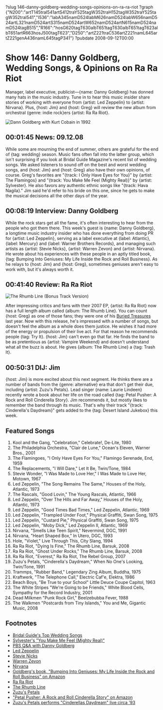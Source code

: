 ?slug 146-danny-goldberg-wedding-songs-opinions-on-ra-ra-riot
?graph {"N200":"artT145traI541artS412traY525tagW352traH152tagW352traY525tagW352traI541","I536":"labA345namD524labM626namD524labW656namD524artL321namD524artS315namD524artW652namD524artN615namD524namD524tagB515","R166":"hosG620tagT630albT651tagT630albT651tagT623albT651artR663hosJ500tagT623","D250":"artZ221traC536artZ221namL645artZ221genA436namL645tagP341"}
?pubdate 2008-09-12T00:00

# Show 146: Danny Goldberg, Wedding Songs, & Opinions on Ra Ra Riot
Manager, label executive, publicist—{name: Danny Goldberg} has donned many hats in the music industry. Tune in to hear this music insider share stories of working with everyone from {artist: Led Zeppelin} to {artist: Nirvana}. Plus, {host: Jim} and {host: Greg} will review the new album from orchestral {genre: indie rock}ers {artist: Ra Ra Riot}.

![Dann Goldberg with Kurt Cobain in 1992](http://static.soundopinions.org/images/2008/goldberg.jpg)

## 00:01:45 News: 09.12.08
While some are mourning the end of summer, others are grateful for the end of {tag: wedding} season. Music fans often fall into the latter group, which isn't surprising if you look at Bridal Guide Magazine's recent list of wedding songs. We asked listeners to sound off on the best and worst wedding songs, and {host: Jim} and {host: Greg} also have their own opinions, of course. Greg's favorites are "{track: I Only Have Eyes for You}" by {artist: The Flamingos} and "{track: You Make Me Feel (Mighty Real)}" by {artist: Sylvester}. He also favors any authentic ethnic songs like "{track: Hava Nagila}." Jim said he'd refer to his bride on this one, since he gets to make the musical decisions all the other days of the year.

## 00:08:19 Interview: Danny Goldberg
While the rock stars get all the fame, it's often interesting to hear from the people who got them there. This week's guest is {name: Danny Goldberg}, a longtime music industry insider who has done everything from doing PR for {artist: Led Zeppelin}, serving as a label executive at {label: Atlantic}, {label: Mercury} and {label: Warner Brothers Records}, and managing such artists as {artist: Stevie Nicks}, {artist: Warren Zevon} and {artist: Nirvana}. He wrote about his experiences with these people in an aptly titled book, {tag: Bumping Into Geniuses: My Life Inside the Rock and Roll Business}. As he relays to {host: Jim} and {host: Greg}, sometimes geniuses aren't easy to work with, but it's always worth it.

## 00:41:40 Review: Ra Ra Riot
![The Rhumb Line (Bonus Track Version)](http://is3.mzstatic.com/image/thumb/Music/v4/3f/f9/64/3ff9647b-93fb-1bba-e898-fff906c7f084/source/600x600bb.jpg "250419889/718611592")

After impressing critics and fans with their 2007 EP, {artist: Ra Ra Riot} now has a full length album called {album: The Rhumb Line}. You can count {host: Greg} as one of those fans; they were one of his [Buried Treasures](/show/87/) last year. Now with this release, he's impressed with a number of songs, but doesn't feel the album as a whole does them justice. He wishes it had more of the energy or propulsion of their live act. For that reason he recommends people {tag: Try It}. {host: Jim} can't even go that far. He finds the band to be as pretentious as {artist: Vampire Weekend} and doesn't understand what all the buzz is about. He gives {album: The Rhumb Line} a {tag: Trash It}.

## 00:50:31 DIJ: Jim
{host: Jim} is more excited about this next segment. He thinks there are a number of bands from the {genre: alternative} era that don't get their due, including {artist: Zuzu's Petals}. Lead singer {name: Laurie Lindeen} recently wrote a book about her life on the road called {tag: Petal Pusher: A Rock and Roll Cinderella Story}. Jim recommends it, but mostly likes to remember the band through its music. That's why their track "{track: Cinderella's Daydream}" gets added to the {tag: Desert Island Jukebox} this week.

## Featured Songs
1. Kool and the Gang, "Celebration," Celebrate!, De-Lite, 1980
2. The Philadelphia Orchestra, "Clair de Lune," Ocean's Eleven, Warner Bros., 2001
3. The Flamingoes, "I Only Have Eyes For You," Flamingo Serenade, End, 1959
4. The Replacements, "I Will Dare," Let It Be, Twin/Tone, 1984
5. Stevie Wonder, "I Was Made to Love Her," I Was Made to Love Her, Motown, 1967
6. Led Zeppelin, "The Song Remains The Same," Houses of the Holy, Atlantic, 1973
7. The Rascals, "Good Lovin," The Young Rascals, Atlantic, 1966
8. Led Zeppelin, "Over The Hills and Far Away," Houses of the Holy, Atlantic, 1973
9. Led Zeppelin, "Good Times Bad Times," Led Zeppelin, Atlantic, 1969
10. Led Zeppelin, "Trampled Under Foot," Physical Graffiti, Swan Song, 1975
11. Led Zeppelin, "Custard Pie," Physical Graffiti, Swan Song, 1975
12. Led Zeppelin, "Moby Dick," Led Zeppelin II, Atlantic, 1969
13. Nirvana, "Smells Like Teen Spirit," Nevermind, DGC, 1991
14. Nirvana, "Heart Shaped Box," In Utero, DGC, 1993
15. Hole, "Violet," Live Through This, City Slang, 1994
16. Ra Ra Riot, "Dying Is Fine," The Rhumb Line, Barsuk, 2008
17. Ra Ra Riot, "Ghost Under Rocks," The Rhumb Line, Barsuk, 2008
18. Ra Ra Riot, "Everest," Ra Ra Riot, The Rebel Group, 2007
19. Zuzu's Petals, "Cinderella's Daydream," When No One's Looking, Twin/Tone, 1991
20. Trammps, "Rubber Band," Legendary Zing Album, Buddha, 1975
21. Kraftwerk, "The Telephone Call," Electric Caf'e, Elektra, 1986
22. Beach Boys, "Be True to your School" Little Deuce Coupe Capitol, 1963
23. The White Stripes "We're Going to be Friends," White Blood Cells, Sympathy for the Record Industry, 2001
24. Dead Milkmen "Punk Rock Girl," Beelzebubba Fever, 1988
25. The Walkmen "Postcards from Tiny Islands," You and Me, Gigantic Music, 2008

## Footnotes
- [Bridal Guide's Top Wedding Songs](http://bridalguide.com/planning/wedding-reception/top-90-wedding-songs)
- [Sylvester's "You Make Me Feel (Mighty Real)"](http://www.youtube.com/watch?v=oG2ixYJ79iE)
- [PBS Q&A with Danny Goldberg](http://www.pbs.org/wgbh/pages/frontline/shows/music/interviews/goldberg.html)
- [Led Zeppelin](http://www.ledzeppelin.com/)
- [Stevie Nicks](http://stevienicksofficial.com/)
- [Warren Zevon](http://www.warrenzevon.com/)
- [Nirvana](http://www.allmusic.com/cg/amg.dll?p=amg&sql=11:hifexqr5ld6e)
- [Goldberg's book, "Bumping Into Geniuses: My Life Inside the Rock and Roll Business" on Amazon](http://www.amazon.com/Bumping-Into-Geniuses-Inside-Business/dp/1592403700)
- [Ra Ra Riot](http://www.rarariot.com/)
- [The Rhumb Line](http://www.metacritic.com/music/artists/rarariot/rhumbline?q=the%20rhumb%20line)
- [Zuzu's Petals](http://www.twintone.com/zuzu.html)
- ["Petal Pusher: A Rock and Roll Cinderella Story" on Amazon](http://www.amazon.com/Petal-Pusher-Rock-Cinderella-Story/dp/0743292324)
- [Zuzu's Petals performs "Cinderellas Daydream" live circa '93](http://laurielindeen.blogspot.com/2008/05/zuzus-petals-cinderellas-daydream-video.html)
